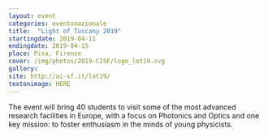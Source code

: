 ```yaml
---
layout: event
categories: eventonazionale
title:  "Light of Tuscany 2019"
startingdate: 2019-04-11
endingdate: 2019-04-15
place: Pisa, Firenze
cover: /img/photos/2019-CISF/logo_lot19.svg
gallery: 
site: http://ai-sf.it/lot19/
textonimage: HERE
---
```


The event will bring 40 students to visit some of the most advanced research facilities in Europe, with a focus on Photonics and Optics and one key mission: to foster enthusiasm in the minds of young physicists.

